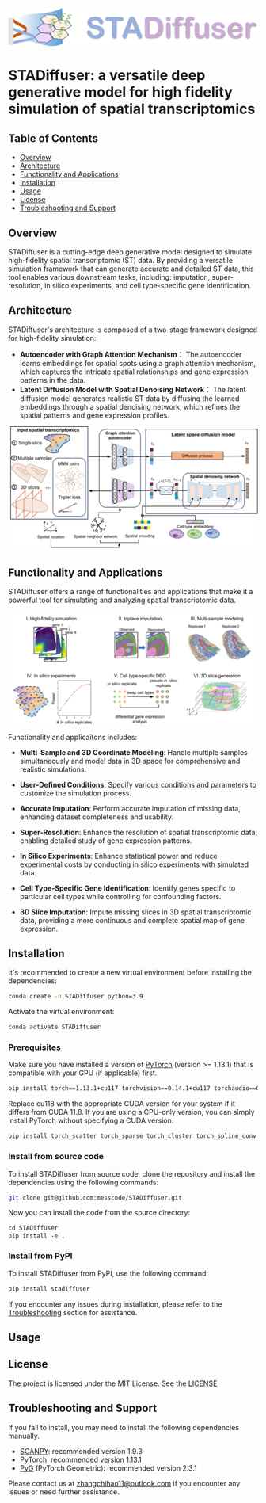 ![Banner](logo_banner.png)

# STADiffuser: a versatile deep generative model for high fidelity simulation of spatial transcriptomics

## Table of Contents
- [Overview](#overview)
- [Architecture](#architecture)
- [Functionality and Applications](#functionality-and-applications)
- [Installation](#installation)
- [Usage](#usage)
- [License](#license)
- [Troubleshooting and Support](#troubleshooting-and-support)



## Overview
STADiffuser is a cutting-edge deep generative model designed to simulate high-fidelity spatial transcriptomic (ST) data. By providing a versatile simulation framework that can generate accurate and detailed ST data, this tool enables various downstream tasks, including: imputation, super-resolution, in silico experiments, and cell type-specific gene identification.

## Architecture
STADiffuser's architecture is composed of a two-stage framework designed for high-fidelity simulation: 
- **Autoencoder with Graph Attention Mechanism**： The autoencoder learns embeddings for spatial spots using a graph attention mechanism, which captures the intricate spatial relationships and gene expression patterns in the data.
- **Latent Diffusion Model with Spatial Denoising Network**： The latent diffusion model generates realistic ST data by diffusing the learned embeddings through a spatial denoising network, which refines the spatial patterns and gene expression profiles.


![STADiffuser](https://github.com/messcode/STADiffuser/blob/main/docs/_static/STADiffuser-backbone.PNG)
## Functionality and Applications
STADiffuser offers a range of functionalities and applications that make it a powerful tool for simulating and analyzing spatial transcriptomic data.

![STADiffuser](https://github.com/messcode/STADiffuser/blob/main/docs/_static/STADiffuser-app.PNG)

Functionality and applicaitons includes:
- **Multi-Sample and 3D Coordinate Modeling**: Handle multiple samples simultaneously and model data in 3D space for comprehensive and realistic simulations.
- **User-Defined Conditions**: Specify various conditions and parameters to customize the simulation process.
- **Accurate Imputation**: Perform accurate imputation of missing data, enhancing dataset completeness and usability.
- **Super-Resolution**: Enhance the resolution of spatial transcriptomic data, enabling detailed study of gene expression patterns.

- **In Silico Experiments**: Enhance statistical power and reduce experimental costs by conducting in silico experiments with simulated data.
- **Cell Type-Specific Gene Identification**: Identify genes specific to particular cell types while controlling for confounding factors.
- **3D Slice Imputation**: Impute missing slices in 3D spatial transcriptomic data, providing a more continuous and complete spatial map of gene expression.

## Installation
It's recommended to create a new virtual environment before installing the dependencies:

```bash
conda create -n STADiffuser python=3.9
```

Activate the virtual environment:

```bash
conda activate STADiffuser
```

### Prerequisites

Make sure you have installed a version of [PyTorch](https://pytorch.org/) (version >= 1.13.1) that is compatible with your GPU (if applicable) first.

```bash
pip install torch==1.13.1+cu117 torchvision==0.14.1+cu117 torchaudio==0.13.1 --extra-index-url https://download.pytorch.org/whl/cu117
```

Replace cu118 with the appropriate CUDA version for your system if it differs from CUDA 11.8. If you are using a CPU-only version, you can simply install PyTorch without specifying a CUDA version. 

``` bash
pip install torch_scatter torch_sparse torch_cluster torch_spline_conv -f https://data.pyg.org/whl/torch-1.13.1+cu117.html
```

### Install from source code

To install STADiffuser from source code, clone the repository and install the dependencies using the following commands:
```bash
git clone git@github.com:messcode/STADiffuser.git
```

Now you can install the code from the source directory:

```
cd STADiffuser
pip install -e .
```

### Install from PyPI
To install STADiffuser from PyPI, use the following command:
```bash
pip install stadiffuser
```

If you encounter any issues during installation, please refer to the [Troubleshooting](#troubleshooting) section for assistance.
## Usage


## License
The project is licensed under the MIT License. See the [LICENSE](./LICENSE.txt)

## Troubleshooting and Support
If you fail to install, you may need to install the following dependencies manually. 
- [SCANPY](https://scanpy.readthedocs.io/en/stable/installation.html): recommended version 1.9.3
- [PyTorch](https://pytorch.org/get-started/locally/): recommended version 1.13.1
- [PyG](https://pytorch-geometric.readthedocs.io/en/latest/install/installation.html) (PyTorch Geometric): recommended version 2.3.1

Please contact us at zhangchihao11@outlook.com
 if you encounter any issues or need further assistance.

